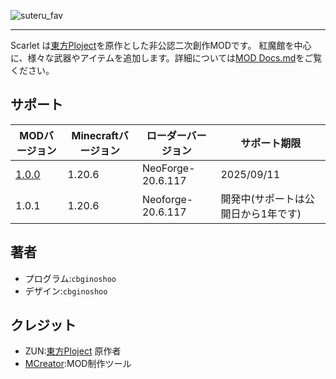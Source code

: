 ![suteru_fav](https://github.com/cbginoshoo/Scarlet/blob/data/Scarlet%20Logo.png)
___  
Scarlet は[東方Ploject](https://ja.wikipedia.org/wiki/%E6%9D%B1%E6%96%B9Project"東方Ploject")を原作とした非公認二次創作MODです。
紅魔館を中心に、様々な武器やアイテムを追加します。詳細については[MOD Docs.md](MOD%20Docs.md)をご覧ください。  
## サポート
| MODバージョン | Minecraftバージョン | ローダーバージョン | サポート期限 | 
----|----|----|----
| [1.0.0](NeoForge-20.6.117/scarlet-1.0.0-neoforge-1.20.6.jar) | 1.20.6 | NeoForge-20.6.117 | 2025/09/11 |
| 1.0.1 | 1.20.6 | Neoforge-20.6.117 | 開発中(サポートは公開日から1年です) |  
## 著者  
- プログラム:```cbginoshoo```  
- デザイン:```cbginoshoo```  
## クレジット  
- ZUN:[東方Ploject](https://ja.wikipedia.org/wiki/%E6%9D%B1%E6%96%B9Project"東方Ploject") 原作者  
- [MCreator](https://mcreator.net):MOD制作ツール
